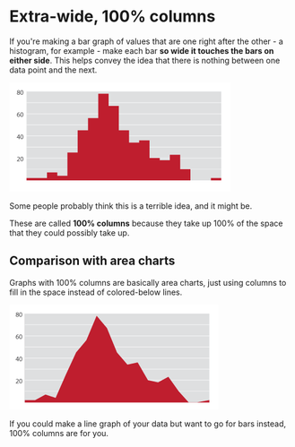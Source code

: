 # Extra-wide, 100% columns

If you're making a bar graph of values that are one right after the other - a histogram, for example - make each bar **so wide it touches the bars on either side**. This helps convey the idea that there is nothing between one data point and the next.

![](assets/ai-100-pct-columns.png)

Some people probably think this is a terrible idea, and it might be.

These are called **100% columns** because they take up 100% of the space that they could possibly take up. 

## Comparison with area charts

Graphs with 100% columns are basically area charts, just using columns to fill in the space instead of colored-below lines.

![](assets/ai-area.png)

If you could make a line graph of your data but want to go for bars instead, 100% columns are for you.